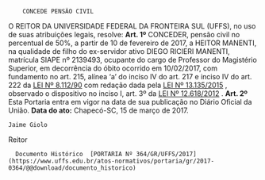         CONCEDE PENSÃO CIVIL  

 O REITOR DA UNIVERSIDADE FEDERAL DA FRONTEIRA SUL (UFFS), no uso de suas atribuições legais, resolve:   **Art. 1º** CONCEDER, pensão civil no percentual de 50%, a partir de 10 de fevereiro de 2017, a HEITOR MANENTI, na qualidade de filho do ex-servidor ativo DIEGO RICIERI MANENTI, matrícula SIAPE nº 2139493, ocupante do cargo de Professor do Magistério Superior, em decorrência do óbito ocorrido em 10/02/2017, com fundamento no art. 215, alínea ‘a’ do inciso IV do art. 217 e inciso IV do art. 222 da [LEI Nº 8.112/90](http://www.planalto.gov.br/ccivil_03/leis/l8112cons.htm)  com redação dada pela [LEI Nº 13.135/2015](http://www.planalto.gov.br/ccivil_03/_ato2015-2018/2015/lei/l13135.htm)  , observado o dispositivo no inciso I, art. 3º da [LEI Nº 12.618/2012](http://www.planalto.gov.br/ccivil_03/_ato2011-2014/2012/lei/l12618.htm)  .   **Art. 2º** Esta Portaria entra em vigor na data de sua publicação no Diário Oficial da União.      **Data do ato:** Chapecó-SC, 15 de março de 2017.   
 

    Jaime Giolo   
 Reitor 

      Documento Histórico  [PORTARIA Nº 364/GR/UFFS/2017](https://www.uffs.edu.br/atos-normativos/portaria/gr/2017-0364/@@download/documento_historico)     
      